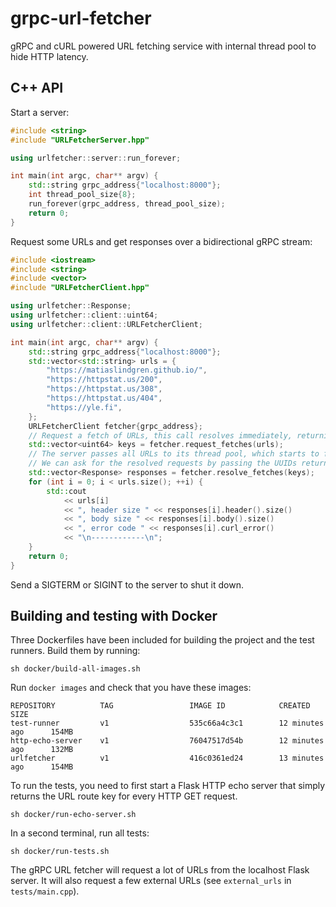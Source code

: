 # grpc-url-fetcher

gRPC and cURL powered URL fetching service with internal thread pool to hide HTTP latency.

## C++ API

Start a server:
```c++
#include <string>
#include "URLFetcherServer.hpp"

using urlfetcher::server::run_forever;

int main(int argc, char** argv) {
    std::string grpc_address{"localhost:8000"};
    int thread_pool_size{8};
    run_forever(grpc_address, thread_pool_size);
    return 0;
}
```

Request some URLs and get responses over a bidirectional gRPC stream:
```c++
#include <iostream>
#include <string>
#include <vector>
#include "URLFetcherClient.hpp"

using urlfetcher::Response;
using urlfetcher::client::uint64;
using urlfetcher::client::URLFetcherClient;

int main(int argc, char** argv) {
    std::string grpc_address{"localhost:8000"};
    std::vector<std::string> urls = {
        "https://matiaslindgren.github.io/",
        "https://httpstat.us/200",
        "https://httpstat.us/308",
        "https://httpstat.us/404",
        "https://yle.fi",
    };
    URLFetcherClient fetcher{grpc_address};
    // Request a fetch of URLs, this call resolves immediately, returning a list of keys
    std::vector<uint64> keys = fetcher.request_fetches(urls);
    // The server passes all URLs to its thread pool, which starts to fetch them with cURL
    // We can ask for the resolved requests by passing the UUIDs returned by the server
    std::vector<Response> responses = fetcher.resolve_fetches(keys);
    for (int i = 0; i < urls.size(); ++i) {
        std::cout
            << urls[i]
            << ", header size " << responses[i].header().size()
            << ", body size " << responses[i].body().size()
            << ", error code " << responses[i].curl_error()
            << "\n------------\n";
    }
    return 0;
}
```

Send a SIGTERM or SIGINT to the server to shut it down.


## Building and testing with Docker

Three Dockerfiles have been included for building the project and the test runners.
Build them by running:
```
sh docker/build-all-images.sh
```
Run `docker images` and check that you have these images:
```
REPOSITORY          TAG                 IMAGE ID            CREATED             SIZE
test-runner         v1                  535c66a4c3c1        12 minutes ago      154MB
http-echo-server    v1                  76047517d54b        12 minutes ago      132MB
urlfetcher          v1                  416c0361ed24        13 minutes ago      154MB
```
To run the tests, you need to first start a Flask HTTP echo server that simply returns the URL route key for every HTTP GET request.
```
sh docker/run-echo-server.sh
```
In a second terminal, run all tests:
```
sh docker/run-tests.sh
```
The gRPC URL fetcher will request a lot of URLs from the localhost Flask server.
It will also request a few external URLs (see `external_urls` in `tests/main.cpp`).
